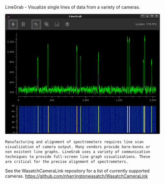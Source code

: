 LineGrab - Visualize single lines of data from a variety of cameras.

![LineGrab screenshot](/docs/LineGrab_Interface.png "LineGrab screenshot")

    Manufacturing and alignment of spectrometers requires line scan
    visualization of camera output. Many vendors provide bare-bones or 
    non existent line graphs. LineGrab uses a variety of communication
    techniques to provide full-screen line graph visualizations. These
    are critical for the precise alignment of spectrometers.


See the WasatchCameraLink repository for a list of currently supported cameras.
https://github.com/nharringtonwasatch/WasatchCameraLink
